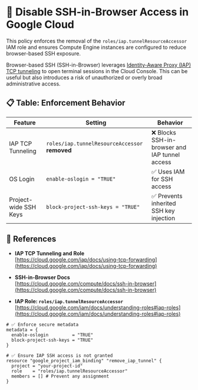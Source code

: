 # 🚫 Disable SSH-in-Browser Access in Google Cloud

This policy enforces the removal of the `roles/iap.tunnelResourceAccessor` IAM role and ensures Compute Engine instances are configured to reduce browser-based SSH exposure.

Browser-based SSH (SSH-in-Browser) leverages [Identity-Aware Proxy (IAP) TCP tunneling](https://cloud.google.com/iap/docs/using-tcp-forwarding) to open terminal sessions in the Cloud Console. This can be useful but also introduces a risk of unauthorized or overly broad administrative access.

## 📋 Table: Enforcement Behavior

| Feature                        | Setting                                       | Behavior                                     |
|-------------------------------|-----------------------------------------------|----------------------------------------------|
| IAP TCP Tunneling             | `roles/iap.tunnelResourceAccessor` **removed** | ❌ Blocks SSH-in-browser and IAP tunnel access |
| OS Login                      | `enable-oslogin = "TRUE"`                    | ✅ Uses IAM for SSH access                    |
| Project-wide SSH Keys         | `block-project-ssh-keys = "TRUE"`            | ✅ Prevents inherited SSH key injection       |

## 📘 References

- **IAP TCP Tunneling and Role**  
  [https://cloud.google.com/iap/docs/using-tcp-forwarding](https://cloud.google.com/iap/docs/using-tcp-forwarding)

- **SSH-in-Browser Docs**  
  [https://cloud.google.com/compute/docs/ssh-in-browser](https://cloud.google.com/compute/docs/ssh-in-browser)

- **IAP Role: `roles/iap.tunnelResourceAccessor`**  
  [https://cloud.google.com/iam/docs/understanding-roles#iap-roles](https://cloud.google.com/iam/docs/understanding-roles#iap-roles)

```hcl
# ✅ Enforce secure metadata
metadata = {
  enable-oslogin         = "TRUE"
  block-project-ssh-keys = "TRUE"
}

# ✅ Ensure IAP SSH access is not granted
resource "google_project_iam_binding" "remove_iap_tunnel" {
  project = "your-project-id"
  role    = "roles/iap.tunnelResourceAccessor"
  members = [] # Prevent any assignment
}
